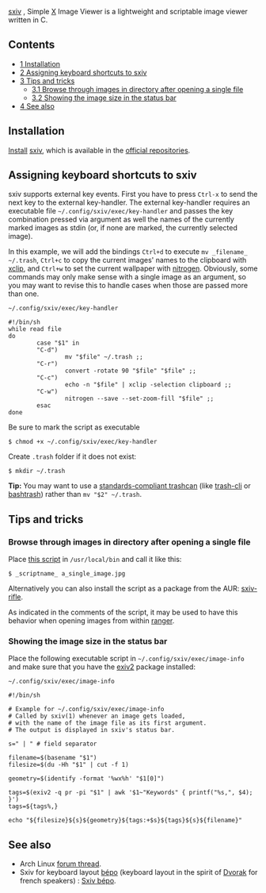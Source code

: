 [sxiv](http://github.com/muennich/sxiv) , Simple [X](/index.php/X "X") Image Viewer is a lightweight and scriptable image viewer written in C.

## Contents

*   [1 Installation](#Installation)
*   [2 Assigning keyboard shortcuts to sxiv](#Assigning_keyboard_shortcuts_to_sxiv)
*   [3 Tips and tricks](#Tips_and_tricks)
    *   [3.1 Browse through images in directory after opening a single file](#Browse_through_images_in_directory_after_opening_a_single_file)
    *   [3.2 Showing the image size in the status bar](#Showing_the_image_size_in_the_status_bar)
*   [4 See also](#See_also)

## Installation

[Install](/index.php/Install "Install") [sxiv](https://www.archlinux.org/packages/?name=sxiv), which is available in the [official repositories](/index.php/Official_repositories "Official repositories").

## Assigning keyboard shortcuts to sxiv

sxiv supports external key events. First you have to press `Ctrl-x` to send the next key to the external key-handler. The external key-handler requires an executable file `~/.config/sxiv/exec/key-handler` and passes the key combination pressed via argument as well the names of the currently marked images as stdin (or, if none are marked, the currently selected image).

In this example, we will add the bindings `Ctrl+d` to execute `mv _filename_ ~/.trash`, `Ctrl+c` to copy the current images' names to the clipboard with [xclip](https://www.archlinux.org/packages/?name=xclip), and `Ctrl+w` to set the current wallpaper with [nitrogen](/index.php/Nitrogen "Nitrogen"). Obviously, some commands may only make sense with a single image as an argument, so you may want to revise this to handle cases when those are passed more than one.

 `~/.config/sxiv/exec/key-handler` 

```
#!/bin/sh
while read file
do
        case "$1" in
        "C-d")
                mv "$file" ~/.trash ;;
        "C-r")
                convert -rotate 90 "$file" "$file" ;;
        "C-c")
                echo -n "$file" | xclip -selection clipboard ;;
        "C-w")
                nitrogen --save --set-zoom-fill "$file" ;;
        esac
done

```

Be sure to mark the script as executable

```
$ chmod +x ~/.config/sxiv/exec/key-handler

```

Create `.trash` folder if it does not exist:

```
$ mkdir ~/.trash

```

**Tip:** You may want to use a [standards-compliant trashcan](http://freedesktop.org/wiki/Specifications/trash-spec/) (like [trash-cli](https://www.archlinux.org/packages/?name=trash-cli) or [bashtrash](https://aur.archlinux.org/packages/bashtrash/)) rather than `mv "$2" ~/.trash`.

## Tips and tricks

### Browse through images in directory after opening a single file

Place [this script](http://git.savannah.gnu.org/cgit/ranger.git/tree/doc/examples/rifle_sxiv.sh) in `/usr/local/bin` and call it like this:

```
$ _scriptname_ a_single_image.jpg

```

Alternatively you can also install the script as a package from the AUR: [sxiv-rifle](https://aur.archlinux.org/packages/sxiv-rifle/).

As indicated in the comments of the script, it may be used to have this behavior when opening images from within [ranger](/index.php/Ranger "Ranger").

### Showing the image size in the status bar

Place the following executable script in `~/.config/sxiv/exec/image-info` and make sure that you have the [exiv2](https://www.archlinux.org/packages/?name=exiv2) package installed:

 `~/.config/sxiv/exec/image-info` 

```
#!/bin/sh

# Example for ~/.config/sxiv/exec/image-info
# Called by sxiv(1) whenever an image gets loaded,
# with the name of the image file as its first argument.
# The output is displayed in sxiv's status bar.

s=" | " # field separator

filename=$(basename "$1")
filesize=$(du -Hh "$1" | cut -f 1)

geometry=$(identify -format '%wx%h' "$1[0]")

tags=$(exiv2 -q pr -pi "$1" | awk '$1~"Keywords" { printf("%s,", $4); }')
tags=${tags%,}

echo "${filesize}${s}${geometry}${tags:+$s}${tags}${s}${filename}"

```

## See also

*   Arch Linux [forum thread](https://bbs.archlinux.org/viewtopic.php?id=112643).
*   Sxiv for keyboard layout [bépo](https://en.wikipedia.org/wiki/Keyboard_layout#B.C3.89PO "wikipedia:Keyboard layout") (keyboard layout in the spirit of [Dvorak](https://en.wikipedia.org/wiki/Dvorak_Simplified_Keyboard "wikipedia:Dvorak Simplified Keyboard") for french speakers) : [Sxiv bépo](http://bepo.fr/wiki/Vim#Visionneuse_d.27image_Sxiv).